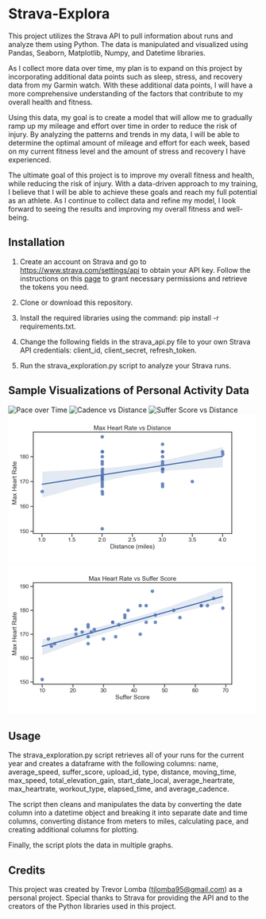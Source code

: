 # Strava-Explora

This project utilizes the Strava API to pull information about runs and analyze them using Python. The data is manipulated and visualized using Pandas, Seaborn, Matplotlib, Numpy, and Datetime libraries.

As I collect more data over time, my plan is to expand on this project by incorporating additional data points such as sleep, stress, and recovery data from my Garmin watch. With these additional data points, I will have a more comprehensive understanding of the factors that contribute to my overall health and fitness.

Using this data, my goal is to create a model that will allow me to gradually ramp up my mileage and effort over time in order to reduce the risk of injury. By analyzing the patterns and trends in my data, I will be able to determine the optimal amount of mileage and effort for each week, based on my current fitness level and the amount of stress and recovery I have experienced.

The ultimate goal of this project is to improve my overall fitness and health, while reducing the risk of injury. With a data-driven approach to my training, I believe that I will be able to achieve these goals and reach my full potential as an athlete. As I continue to collect data and refine my model, I look forward to seeing the results and improving my overall fitness and well-being.

## Installation

1. Create an account on Strava and go to https://www.strava.com/settings/api to obtain your API key. Follow the instructions on this [page](https://www.youtube.com/watch?v=sgscChKfGyg) to grant necessary permissions and retrieve the tokens you need.


2. Clone or download this repository.

3. Install the required libraries using the command: pip install -r requirements.txt.

4. Change the following fields in the strava_api.py file to your own Strava API credentials: client_id, client_secret, refresh_token.

5. Run the strava_exploration.py script to analyze your Strava runs.

## Sample Visualizations of Personal Activity Data
<img src="https://user-images.githubusercontent.com/76894056/229618444-fc8c422b-0e5b-4373-a410-9640b5534326.png" alt="Pace over Time" width="500"/>
<img src="https://user-images.githubusercontent.com/76894056/229618498-8ade7bf4-42f7-47f2-8801-825fdb7c695e.png" alt="Cadence vs Distance" width="500"/>
<img src="https://user-images.githubusercontent.com/76894056/229618544-219f5bb3-98d8-45df-97b6-0e03e4b96a2c.png" alt="Suffer Score vs Distance" width="500"/>
<img src="https://github.com/trevorlomba/Strava-Explora/blob/main/visualizations/4.3.23%20Max%20HR%20vs%20Distance.png?raw=true" alt="Max HR vs Distance" width="500"/>
<img src="https://github.com/trevorlomba/Strava-Explora/blob/main/visualizations/4.3.23%20Max%20HR%20vs%20Suffer%20Score.png?raw=true" alt="Max HR vs Suffer Score" width="500"/>
    
## Usage

The strava_exploration.py script retrieves all of your runs for the current year and creates a dataframe with the following columns: name, average_speed, suffer_score, upload_id, type, distance, moving_time, max_speed, total_elevation_gain, start_date_local, average_heartrate, max_heartrate, workout_type, elapsed_time, and average_cadence.

The script then cleans and manipulates the data by converting the date column into a datetime object and breaking it into separate date and time columns, converting distance from meters to miles, calculating pace, and creating additional columns for plotting.

Finally, the script plots the data in multiple graphs.


## Credits

This project was created by Trevor Lomba (tjlomba95@gmail.com) as a personal project. Special thanks to Strava for providing the API and to the creators of the Python libraries used in this project.
